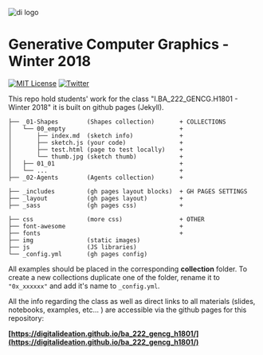 ![di logo](https://raw.githubusercontent.com/digitalideation/ba_222_gencg_h1801/master/docs/assets/images/di-logo-small.jpg "di logo")

# Generative Computer Graphics - Winter 2018

[![MIT License](https://img.shields.io/badge/license-MIT-blue.svg)](http://opensource.org/licenses/MIT)
[![Twitter](https://img.shields.io/twitter/url/https/github.com/webslides/webslides.svg?style=social)](https://twitter.com/digideation)

This repo hold students' work for the class "I.BA_222_GENCG.H1801 - Winter 2018" it is built on github pages (Jekyll).

```
├── _01-Shapes        (Shapes collection)       + COLLECTIONS
│   └── 00_empty                                +
│       ├── index.md  (sketch info)             +
│       ├── sketch.js (your code)               +
│       ├── test.html (page to test locally)    +
│       └── thumb.jpg (sketch thumb)            +
│   ├── 01_01                                   +
│   └── ...                                     +
├── _02-Agents        (Agents collection)       +

├── _includes         (gh pages layout blocks)  + GH PAGES SETTINGS
├── _layout           (gh pages layout)         +
├── _sass             (gh pages css)            +

├── css               (more css)                + OTHER
├── font-awesome                                +
├── fonts                                       +
├── img               (static images)
├── js                (JS libraries) 
└── _config.yml       (gh pages config)
```

All examples should be placed in the corresponding **collection** folder. To create a new collections duplicate one of the folder, rename it to `"0x_xxxxxx"` and add it's name to `_config.yml`.

All the info regarding the class as well as direct links to all materials (slides, notebooks, examples, etc... ) are accessible via the github pages for this repository:

**[https://digitalideation.github.io/ba_222_gencg_h1801/](https://digitalideation.github.io/ba_222_gencg_h1801/)**